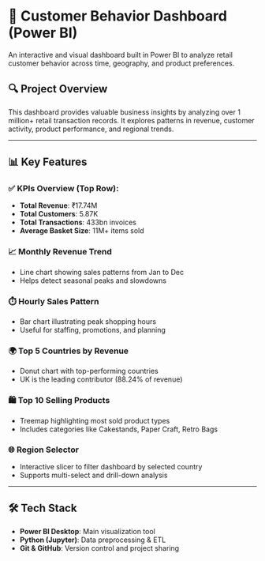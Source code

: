 # 🧠 Customer Behavior Dashboard (Power BI)

An interactive and visual dashboard built in Power BI to analyze retail customer behavior across time, geography, and product preferences.

## 🔍 Project Overview

This dashboard provides valuable business insights by analyzing over 1 million+ retail transaction records. It explores patterns in revenue, customer activity, product performance, and regional trends.

---

## 📊 Key Features

### ✅ KPIs Overview (Top Row):
- **Total Revenue**: ₹17.74M  
- **Total Customers**: 5.87K  
- **Total Transactions**: 433bn invoices  
- **Average Basket Size**: 11M+ items sold

### 📈 Monthly Revenue Trend
- Line chart showing sales patterns from Jan to Dec  
- Helps detect seasonal peaks and slowdowns

### ⏱️ Hourly Sales Pattern
- Bar chart illustrating peak shopping hours  
- Useful for staffing, promotions, and planning

### 🌍 Top 5 Countries by Revenue
- Donut chart with top-performing countries  
- UK is the leading contributor (88.24% of revenue)

### 🛍️ Top 10 Selling Products
- Treemap highlighting most sold product types  
- Includes categories like Cakestands, Paper Craft, Retro Bags

### 🌐 Region Selector
- Interactive slicer to filter dashboard by selected country  
- Supports multi-select and drill-down analysis

---

## 🛠️ Tech Stack

- **Power BI Desktop**: Main visualization tool  
- **Python (Jupyter)**: Data preprocessing & ETL  
- **Git & GitHub**: Version control and project sharing

